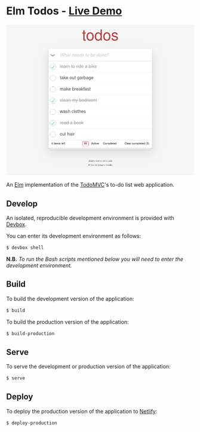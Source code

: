 # Elm Todos - [Live Demo](https://elm-todos.netlify.app/)

![A screenshot of Elm Todos](/screenshot.png)

An [Elm](https://elm-lang.org/) implementation of the [TodoMVC](https://todomvc.com/)'s to-do list web application.

## Develop

An isolated, reproducible development environment is provided with [Devbox](https://www.jetify.com/devbox).

You can enter its development environment as follows:

```bash
$ devbox shell
```

**N.B.** *To run the Bash scripts mentioned below you will need to enter the development environment.*

## Build

To build the development version of the application:

```bash
$ build
```

To build the production version of the application:

```bash
$ build-production
```

## Serve

To serve the development or production version of the application:

```bash
$ serve
```

## Deploy

To deploy the production version of the application to [Netlify](https://www.netlify.com/):

```bash
$ deploy-production
```
